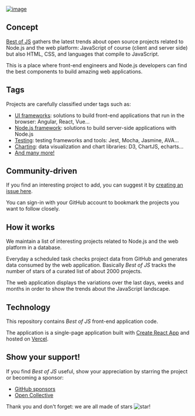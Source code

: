 [![image](https://user-images.githubusercontent.com/5546996/120248211-2d4db780-c2b1-11eb-8bbd-aed789d5cb76.png)](https://bestofjs.org/)

## Concept

[Best of JS](https://bestofjs.org/) gathers the latest trends about open source projects related to Node.js and the web platform: JavaScript of course (client and server side) but also HTML, CSS, and languages that compile to JavaScript.

This is a place where front-end engineers and Node.js developers can find the best components to build amazing web applications.

## Tags

Projects are carefully classified under tags such as:

- [UI frameworks](https://bestofjs.org/tags/framework): solutions to build front-end applications that run in the browser: Angular, React, Vue...
- [Node.js framework](https://bestofjs.org/projects?tags=nodejs-framework): solutions to build server-side applications with Node.js
- [Testing](https://bestofjs.org/tags/test): testing frameworks and tools: Jest, Mocha, Jasmine, AVA...
- [Charting](https://bestofjs.org/tags/chart): data visualization and chart libraries: D3, ChartJS, echarts...
- [And many more!](https://bestofjs.org/tags/)

## Community-driven

If you find an interesting project to add, you can suggest it by [creating an issue here](https://github.com/michaelrambeau/bestofjs/issues/new?template=add-a-project-to-best-of-javascript.md).

You can sign-in with your GitHub account to bookmark the projects you want to follow closely.

## How it works

We maintain a list of interesting projects related to Node.js and the web platform in a database.

Everyday a scheduled task checks project data from GitHub and generates data consumed by the web application.
Basically _Best of JS_ tracks the number of stars of a curated list of about 2000 projects.

The web application displays the variations over the last days, weeks and months in order to show the trends about the JavaScript landscape.

## Technology

This repository contains _Best of JS_ front-end application code.

The application is a single-page application built with [Create React App](https://github.com/facebook/create-react-app) and hosted on [Vercel](https://vercel.com).

## Show your support!

If you find _Best of JS_ useful, show your appreciation by starring the project or becoming a sponsor:

- [GitHub sponsors](https://github.com/sponsors/michaelrambeau)
- [Open Collective](https://opencollective.com/bestofjs)

Thank you and don't forget: we are all made of stars ![star](https://bestofjs.org/images/star.png)!
